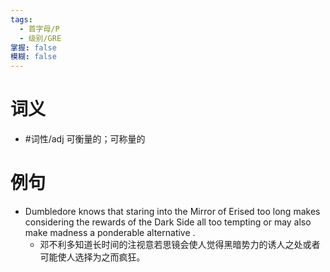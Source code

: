 ```yaml
---
tags:
  - 首字母/P
  - 级别/GRE
掌握: false
模糊: false
---
```

# 词义
- #词性/adj  可衡量的；可称量的
# 例句
- Dumbledore knows that staring into the Mirror of Erised too long makes considering the rewards of the Dark Side all too tempting or may also make madness a ponderable alternative .
	- 邓不利多知道长时间的注视意若思镜会使人觉得黑暗势力的诱人之处或者可能使人选择为之而疯狂。

